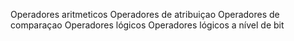 Operadores aritmeticos
Operadores de atribuiçao
Operadores de comparaçao
Operadores lógicos
Operadores lógicos a nível de bit
